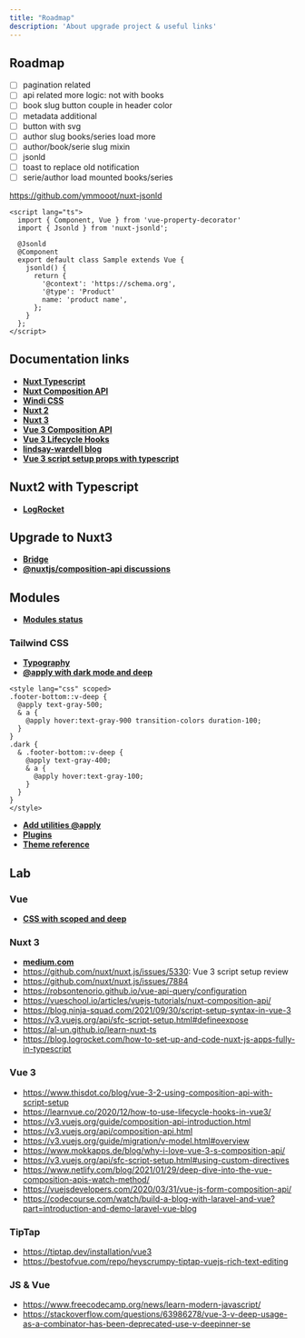 ```yaml
---
title: "Roadmap"
description: 'About upgrade project & useful links'
---
```


## Roadmap

- [ ] pagination related
- [ ] api related more logic: not with books
- [ ] book slug button couple in header color
- [ ] metadata additional
- [ ] button with svg
- [ ] author slug books/series load more
- [ ] author/book/serie slug mixin
- [ ] jsonld
- [ ] toast to replace old notification
- [ ] serie/author load mounted books/series

<https://github.com/ymmooot/nuxt-jsonld>

```vue
<script lang="ts">
  import { Component, Vue } from 'vue-property-decorator'
  import { Jsonld } from 'nuxt-jsonld';

  @Jsonld
  @Component
  export default class Sample extends Vue {
    jsonld() {
      return {
        '@context': 'https://schema.org',
        '@type': 'Product'
        name: 'product name',
      };
    }
  };
</script>
```

## Documentation links

- [**Nuxt Typescript**](https://typescript.nuxtjs.org/guide/introduction)
- [**Nuxt Composition API**](https://composition-api.nuxtjs.org/getting-started/introduction)
- [**Windi CSS**](https://windicss.org/guide/)
- [**Nuxt 2**](https://nuxtjs.org/docs/get-started/installation/)
- [**Nuxt 3**](https://v3.nuxtjs.org/docs/usage/data-fetching)
- [**Vue 3 Composition API**](https://v3.vuejs.org/guide/composition-api-introduction.html)
- [**Vue 3 Lifecycle Hooks**](https://v3.vuejs.org/guide/composition-api-lifecycle-hooks.html)
- [**lindsay-wardell blog**](https://www.thisdot.co/author/lindsay-wardell)
- [**Vue 3 script setup props with typescript**](https://blog.ninja-squad.com/2021/09/30/script-setup-syntax-in-vue-3/)

## Nuxt2 with Typescript

- [**LogRocket**](https://blog.logrocket.com/how-to-set-up-and-code-nuxt-js-apps-fully-in-typescript/)

## Upgrade to Nuxt3

- [**Bridge**](https://v3.nuxtjs.org/getting-started/bridge/)
- [**@nuxtjs/composition-api discussions**](https://github.com/nuxt-community/composition-api/discussions/585)

## Modules

- [**Modules status**](https://isnuxt3ready.owln.ai/)

### Tailwind CSS

- [**Typography**](https://tailwindcss.com/docs/typography-plugin)
- [**@apply with dark mode and deep**](https://github.com/tailwindlabs/tailwindcss/issues/6388)

```vue
<style lang="css" scoped>
.footer-bottom::v-deep {
  @apply text-gray-500;
  & a {
    @apply hover:text-gray-900 transition-colors duration-100;
  }
}
.dark {
  & .footer-bottom::v-deep {
    @apply text-gray-400;
    & a {
      @apply hover:text-gray-100;
    }
  }
}
</style>
```

- [**Add utilities @apply**](https://github.com/tailwindlabs/tailwindcss/issues/5989)
- [**Plugins**](https://tailwindcss.com/docs/plugins)
- [**Theme reference**](https://tailwindcss.com/docs/theme#configuration-reference)

## Lab

### Vue

- [**CSS with scoped and deep**](https://stackoverflow.com/questions/48032006/how-do-i-use-deep-or-or-v-deep-in-vue-js)

### Nuxt 3

- [**medium.com**](https://medium.com/@AzilenTech/using-script-setup-for-vue-3-ec4b6173b7f4)
- <https://github.com/nuxt/nuxt.js/issues/5330>: Vue 3 script setup review
- <https://github.com/nuxt/nuxt.js/issues/7884>
- <https://robsontenorio.github.io/vue-api-query/configuration>
- <https://vueschool.io/articles/vuejs-tutorials/nuxt-composition-api/>
- <https://blog.ninja-squad.com/2021/09/30/script-setup-syntax-in-vue-3>
- <https://v3.vuejs.org/api/sfc-script-setup.html#defineexpose>
- <https://al-un.github.io/learn-nuxt-ts>
- <https://blog.logrocket.com/how-to-set-up-and-code-nuxt-js-apps-fully-in-typescript>

### Vue 3

- <https://www.thisdot.co/blog/vue-3-2-using-composition-api-with-script-setup>
- <https://learnvue.co/2020/12/how-to-use-lifecycle-hooks-in-vue3/>
- <https://v3.vuejs.org/guide/composition-api-introduction.html>
- <https://v3.vuejs.org/api/composition-api.html>
- <https://v3.vuejs.org/guide/migration/v-model.html#overview>
- <https://www.mokkapps.de/blog/why-i-love-vue-3-s-composition-api/>
- <https://v3.vuejs.org/api/sfc-script-setup.html#using-custom-directives>
- <https://www.netlify.com/blog/2021/01/29/deep-dive-into-the-vue-composition-apis-watch-method/>
- <https://vuejsdevelopers.com/2020/03/31/vue-js-form-composition-api/>
- <https://codecourse.com/watch/build-a-blog-with-laravel-and-vue?part=introduction-and-demo-laravel-vue-blog>

### TipTap

- <https://tiptap.dev/installation/vue3>
- <https://bestofvue.com/repo/heyscrumpy-tiptap-vuejs-rich-text-editing>

### JS & Vue

- <https://www.freecodecamp.org/news/learn-modern-javascript/>
- <https://stackoverflow.com/questions/63986278/vue-3-v-deep-usage-as-a-combinator-has-been-deprecated-use-v-deepinner-se>
